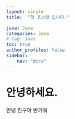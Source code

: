 ```yaml
---
layout: single
title:  "첫 포스팅 입니다."

java: Java
categories: Java
# tag: Java
toc: true
author_profiles: false
sidebar:
    nav: "docs"
---
```


# 안녕하세요.

안녕 친구야
반가워